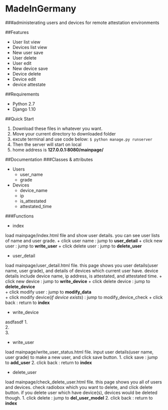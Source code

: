 MadeInGermany
================
###administerating users and devices for remote attestation environments

##Features
+ User list view
+ Devices list view
+ New user save
+ User delete
+ User edit
+ New device save
+ Device delete
+ Device edit
+ device attestate

##Requirements
+ Python 2.7
+ Django 1.10

##Quick Start
1. Download these files in whatever you want.
2. Move your current directory to downloaded folder
3. excute terminal and use code below:
`
$ python manage.py runserver
`
4. Then the server will start on local
5. home address is **127.0.0.1:8080/mainpage/**

##Documentation
###Classes & attributes
+ Users
	+ user_name
	+ grade
+ Devices
	+ device_name
	+ ip
	+ is_attestated
	+ attestated_time

###Functions
+ index

load mainpage/index.html file and show user details. you can see user lists of name and user grade.
	+ click user name : jump to **user_detail**
	+ click new user : jump to **write_user**
	+ click delete user : jump to **delete_user**

+ user_detail

load mainpage/user_detail.html file. this page shows you user details(user name, user grade), and details of devices which current user have. device details include device name, ip address, is attestated, and attestated time.
	+ click new device : jump to **write_device**
	+ click delete device : jump to **delete_device**	
	+ click modify user : jump to **modify_data**	
	+ click modify device(*if device exists*) : jump to modify_device_check	
	+ click back : return to **index**

+ write_device

asdfasdf
	1. 	
	2. 	
	3. 

+ write_user

load mainpage/write_user_status.html file. input user details(user name, user grade) to make a new user, and click save button.
	1. click save : jump to **add_user**
	2. click back : return to **index**

+ delete_user

load mainpage/check_delete_user.html file. this page shows you all of users and devices. check radiobox which you want to delete, and click delete button. if you delete user which have device(s), devices would be deleted though.
	1. click delete : jump to **del_user_model**
	2. click back : return to **index**